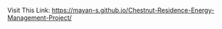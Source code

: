 Visit This Link: [https://mayan-s.github.io/Chestnut-Residence-Energy-Management-Project/
](https://mayan-s.github.io/chestnut-residence-energy-management-project/)
